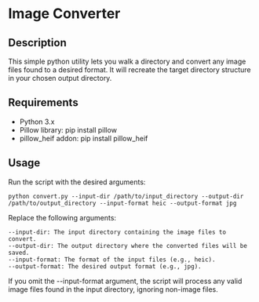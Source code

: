 # Image Converter
## Description
This simple python utility lets you walk a directory and convert any image files found to a desired format. It will recreate the target directory structure in your chosen output directory.

## Requirements
- Python 3.x
- Pillow library: pip install pillow
- pillow_heif addon: pip install pillow_heif

## Usage
Run the script with the desired arguments:

`python convert.py --input-dir /path/to/input_directory --output-dir /path/to/output_directory --input-format heic --output-format jpg`

Replace the following arguments:

```
--input-dir: The input directory containing the image files to convert.
--output-dir: The output directory where the converted files will be saved.
--input-format: The format of the input files (e.g., heic).
--output-format: The desired output format (e.g., jpg).
```


If you omit the --input-format argument, the script will process any valid image files found in the input directory, ignoring non-image files.